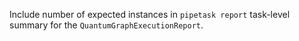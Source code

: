 Include number of expected instances in `pipetask report` task-level summary for the `QuantumGraphExecutionReport`.